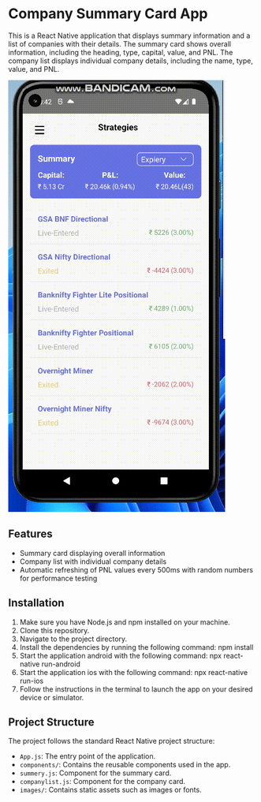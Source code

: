 # Company Summary Card App

This is a React Native application that displays summary information and a list of companies with their details. The summary card shows overall information, including the heading, type, capital, value, and PNL. The company list displays individual company details, including the name, type, value, and PNL.

![Demo GIF](./summarygif.gif)

## Features

- Summary card displaying overall information
- Company list with individual company details
- Automatic refreshing of PNL values every 500ms with random numbers for performance testing

## Installation

1. Make sure you have Node.js and npm installed on your machine.
2. Clone this repository.
3. Navigate to the project directory.
4. Install the dependencies by running the following command: npm install
5. Start the application android with the following command: npx react-native run-android
6. Start the application ios with the following command: npx react-native run-ios
7. Follow the instructions in the terminal to launch the app on your desired device or simulator.

## Project Structure

The project follows the standard React Native project structure:

- `App.js`: The entry point of the application.
- `components/`: Contains the reusable components used in the app.
 - `summery.js`: Component for the summary card.
 - `companylist.js`: Component for the company card.
- `images/`: Contains static assets such as images or fonts.
